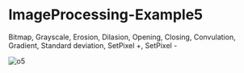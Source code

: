 # ImageProcessing-Example5
 Bitmap, Grayscale, Erosion, Dilasion, Opening, Closing,  Convulation, Gradient, Standard deviation, SetPixel +, SetPixel -
 
![o5](https://user-images.githubusercontent.com/37352722/71517375-c7d8e880-28be-11ea-8836-22a1c1cb35b8.gif)
